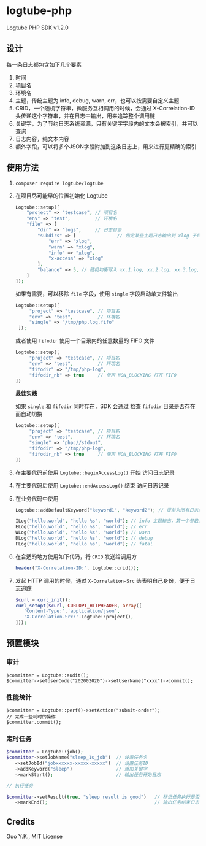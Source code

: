 # logtube-php

Logtube PHP SDK v1.2.0

## 设计

每一条日志都包含如下几个要素

1. 时间
2. 项目名
3. 环境名
4. 主题，传统主题为 info, debug, warn, err，也可以按需要自定义主题
5. CRID，一个随机字符串，微服务互相调用的时候，会通过 X-Correlation-ID 头传递这个字符串，并在日志中输出，用来追踪整个调用链
6. 关键字，为了节约日志系统资源，只有关键字字段内的文本会被索引，并可以查询
7. 日志内容，纯文本内容
8. 额外字段，可以将多个JSON字段附加到这条日志上，用来进行更精确的索引

## 使用方法

1. `composer require logtube/logtube`

2. 在项目尽可能早的位置初始化 Logtube

    ```php
    Logtube::setup([
        "project" => "testcase", // 项目名
        "env" => "test",         // 环境名
        "file" => [
            "dir" => "logs",     // 日志目录
            "subdirs" => [               // 指定某些主题日志输出到 xlog 子目录，便于 Filebeat 收集
                "err" => "xlog",
                "warn" => "xlog",
                "info" => "xlog",
                "x-access" => "xlog"
            ],
            "balance" => 5, // 随机均衡写入 xx.1.log, xx.2.log, xx.3.log, xx.4.log, xx.5.log，最小可配置为1。
        ]
    ]);
    ```
   
   如果有需要，可以移除 `file` 字段，使用 `single` 字段启动单文件输出

   ```php
   Logtube::setup([
        "project" => "testcase", // 项目名
        "env" => "test",         // 环境名
        "single" => "/tmp/php.log.fifo"
    ]);
   ```
   
   或者使用 `fifodir` 使用一个目录内的任意数量的 FIFO 文件

   ```php
   Logtube::setup([
        "project" => "testcase", // 项目名
        "env" => "test",         // 环境名
        "fifodir" => "/tmp/php-log",
        "fifodir_nb" => true     // 使用 NON_BLOCKING 打开 FIFO
   ])
   ```
   
   **最佳实践**

   如果 `single` 和 `fifodir` 同时存在，SDK 会通过 检查 `fifodir` 目录是否存在而自动切换

   ```php
   Logtube::setup([
        "project" => "testcase", // 项目名
        "env" => "test",         // 环境名
        "single" => "php://stdout",
        "fifodir" => "/tmp/php-log",
        "fifodir_nb" => true     // 使用 NON_BLOCKING 打开 FIFO
   ])
   ```
   
3. 在主要代码前使用 `Logtube::beginAccessLog()` 开始 访问日志记录

4. 在主要代码后使用 `Logtube::endAccessLog()` 结束 访问日志记录

5. 在业务代码中使用

    ```php
    Logtube::addDefaultKeyword("keyword1", "keyword2"); // 提前为所有日志添加默认的关键字

    ILog("hello,world", "hello %s", "world"); // info 主题输出，第一个参数为关键词，第二个为格式，第三个为参数
    ELog("hello,world", "hello %s", "world"); // err
    WLog("hello,world", "hello %s", "world"); // warn
    DLog("hello,world", "hello %s", "world"); // debug
    FLog("hello,world", "hello %s", "world"); // fatal
    ```

6. 在合适的地方使用如下代码，将 `CRID` 发送给调用方

    ```php
    header("X-Correlation-ID:". Logtube::crid());
    ```
   
7. 发起 HTTP 调用的时候，通过 `X-Correlation-Src` 头表明自己身份，便于日志追踪

    ```php
   $curl = curl_init();
   curl_setopt($curl, CURLOPT_HTTPHEADER, array([
       'Content-Type:'.'application/json',
       'X-Correlation-Src:'.Logtube::project(),
   ]));
    ```
   
## 预置模块

### 审计

```
$committer = Logtube::audit();
$committer->setUserCode("202002020")->setUserName("xxxx")->commit();
```

### 性能统计

```
$committer = Logtube::perf()->setAction("submit-order");
// 完成一些耗时的操作
$committer.commit();
```

### 定时任务

```php
$committer = Logtube::job();
$committer->setJobName("sleep_1s_job")  // 设置任务名
   ->setJobId("jobxxxxxx-xxxxx-xxxxx")  // 设置任务ID
   ->addKeyword("sleep")                // 添加关键字
   ->markStart();                       // 输出任务开始日志

// 执行任务

$committer->setResult(true, "sleep result is good")   // 标记任务执行是否成功 并 记录任意结果字符串，true 代表成功
   ->markEnd();                                       // 输出任务结束日志
```

## Credits

Guo Y.K., MIT License
